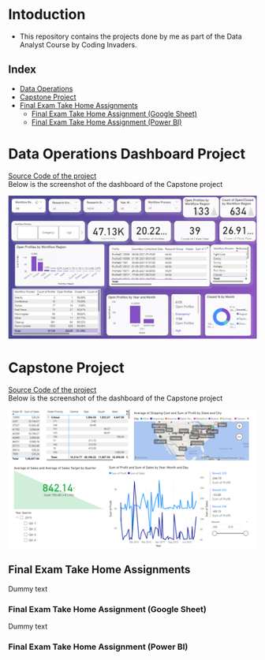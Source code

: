 # Intoduction
- This repository contains the projects done by me as part of the Data Analyst Course by Coding Invaders.


## Index
- [Data Operations](#data-operations-dashboard-project)
- [Capstone Project](#capstone-project)
- [Final Exam Take Home Assignments](#final-exam-take-home-assignments)
    - [Final Exam Take Home Assignment (Google Sheet)](#final-exam-take-home-assignment-google-sheet)
    - [Final Exam Take Home Assignment (Power BI)](#final-exam-take-home-assignment-power-bi)

# Data Operations Dashboard Project
<a href="/Power BI Projects/Data Operations Dashboard Project/">Source Code of the project </a>
<br/>
Below is the screenshot of the dashboard of the Capstone project

<img src="/Power BI Projects/Data Operations Dashboard Project/Data Operations Dashboard.png">

# Capstone Project
<a href="/Power BI Projects/Capstone Project/">Source Code of the project </a>
<br/>
Below is the screenshot of the dashboard of the Capstone project

<img src="/Power BI Projects/Capstone Project/Capstone_project.png">

## Final Exam Take Home Assignments
Dummy text

### Final Exam Take Home Assignment (Google Sheet)
Dummy text



### Final Exam Take Home Assignment (Power BI)

